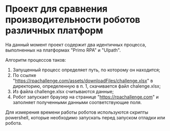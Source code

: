 # Проект для сравнения производительности роботов различных платформ
На данный момент проект содержит два идентичных процесса, выполненных на платформах "Primo RPA" и "UIpath".

Алгоритм процессов таков:
1. Запущенный процесс определяет путь, по которому он находится;
2. По ссылке "https://rpachallenge.com/assets/downloadFiles/challenge.xlsx" в директорию, определенную в п. 1, скачивается файл chalenge.xlsx;
3. Из файла challenge.xlsx считываются данные;
4. Робот запускает браузер на странице "https://rpachallenge.com" и заполняет полученными данными соответствующие поля.

Для измерения времени работы роботов используются скрипты powershell, которые необходимо запускать перед запуском отладки или робота.
